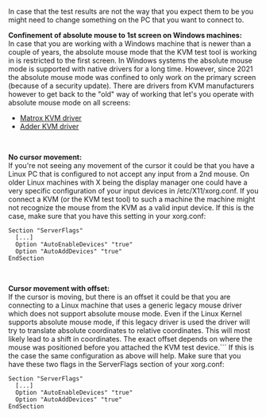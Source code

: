 In case that the test results are not the way that you expect them to be you might need to change something on the PC that you want to connect to.

<b>Confinement of absolute mouse to 1st screen on Windows machines:</b>
<br>
In case that you are working with a Windows machine that is newer than a couple of years, the absolute mouse mode that the KVM test tool is working in is restricted to the first screen. 
In Windows systems the absolute mouse mode is supported with native drivers for a long time.
However, since 2021 the absolute mouse mode was confined to only work on the primary screen (because of a security update).
There are drivers from KVM manufacturers however to get back to the "old" way of working that let's you operate with absolute mouse mode on all screens:
- [Matrox KVM driver](https://video.matrox.com/en/apps/drivers/graphics/download?id=816)
- [Adder KVM driver](https://www.adder.com/en/resources/dual-monitor-driver-v10)
<br>



<b>No cursor movement:</b>
<br>
If you're not seeing any movement of the cursor it could be that you have a Linux PC that is configured to not accept any input from a 2nd mouse. 
On older Linux machines with X being the display manager one could have a very specific configuration of your input devices in /etc/X11/xorg.conf. 
If you connect a KVM (or the KVM test tool) to such a machine the machine might not recognize the mouse from the KVM as a valid input device.
If this is the case, make sure that you have this setting in your xorg.conf:
```
Section "ServerFlags"
  [...]
  Option "AutoEnableDevices" "true"
  Option "AutoAddDevices" "true"
EndSection
```
<br>

<b>Cursor movement with offset:</b>
<br>
If the cursor is moving, but there is an offset it could be that you are connecting to a Linux machine that uses a generic legacy mouse driver which does not support absolute mouse mode.
Even if the Linux Kernel supports absolute mouse mode, if this legacy driver is used the driver will try to translate absolute coordinates to relative coordinates. This will most likely lead to a shift in coordinates. The exact offset depends on where the mouse was positioned before you attached the KVM test device.```
If this is the case the same configuration as above will help.
Make sure that you have these two flags in the ServerFlags section of your xorg.conf:
```
Section "ServerFlags"
  [...]
  Option "AutoEnableDevices" "true"
  Option "AutoAddDevices" "true"
EndSection
```
